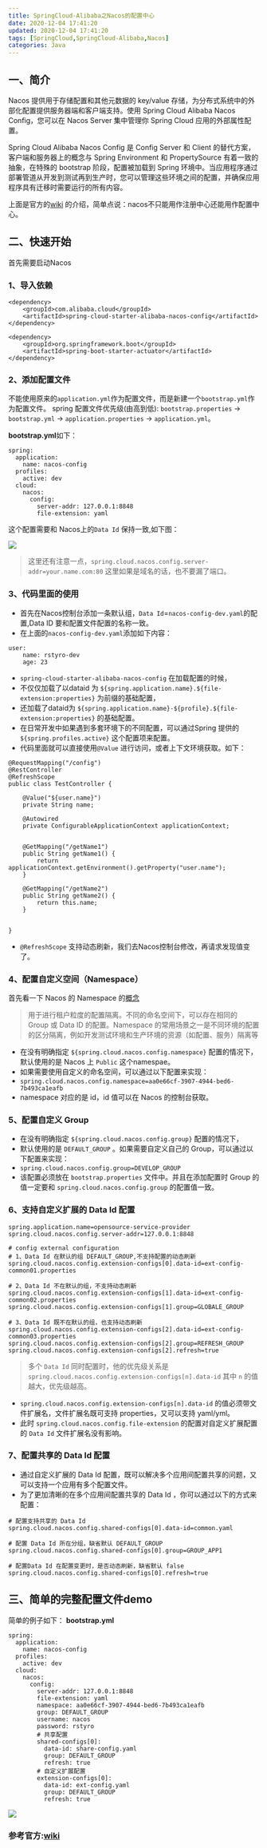 ```yaml
---
title: SpringCloud-Alibaba之Nacos的配置中心
date: 2020-12-04 17:41:20
updated: 2020-12-04 17:41:20
tags: [SpringCloud,SpringCloud-Alibaba,Nacos]
categories: Java
---
```

## 一、简介
Nacos 提供用于存储配置和其他元数据的 key/value 存储，为分布式系统中的外部化配置提供服务器端和客户端支持。使用 Spring Cloud Alibaba Nacos Config，您可以在 Nacos Server 集中管理你 Spring Cloud 应用的外部属性配置。

Spring Cloud Alibaba Nacos Config 是 Config Server 和 Client 的替代方案，客户端和服务器上的概念与 Spring Environment 和 PropertySource 有着一致的抽象，在特殊的 bootstrap 阶段，配置被加载到 Spring 环境中。当应用程序通过部署管道从开发到测试再到生产时，您可以管理这些环境之间的配置，并确保应用程序具有迁移时需要运行的所有内容。


上面是官方的[wiki](https://github.com/alibaba/spring-cloud-alibaba/wiki/Nacos-config) 的介绍，简单点说：nacos不只能用作注册中心还能用作配置中心。

## 二、快速开始
首先需要启动Nacos

### 1、导入依赖
```
<dependency>
	<groupId>com.alibaba.cloud</groupId>
	<artifactId>spring-cloud-starter-alibaba-nacos-config</artifactId>
</dependency>

<dependency>
	<groupId>org.springframework.boot</groupId>
	<artifactId>spring-boot-starter-actuator</artifactId>
</dependency>
```

### 2、添加配置文件
不能使用原来的`application.yml`作为配置文件，而是新建一个`bootstrap.yml`作为配置文件。
spring 配置文件优先级(由高到低): `bootstrap.properties` -> `bootstrap.yml` -> `application.properties` -> `application.yml`。

**bootstrap.yml**如下：
```
spring:
  application:
    name: nacos-config
  profiles:
    active: dev
  cloud:
    nacos:
      config:
        server-addr: 127.0.0.1:8848
        file-extension: yaml
```

这个配置需要和 Nacos上的`Data Id` 保持一致,如下图：

![](config.png)

> 这里还有注意一点，`spring.cloud.nacos.config.server-addr=your.name.com:80` 这里如果是域名的话，也不要漏了端口。


### 3、代码里面的使用

+ 首先在Nacos控制台添加一条默认组，`Data Id`=`nacos-config-dev.yaml`的配置,Data ID 要和配置文件配置的名称一致。
+ 在上面的`nacos-config-dev.yaml`添加如下内容：
```
user:
    name: rstyro-dev
    age: 23
```
+ `spring-cloud-starter-alibaba-nacos-config` 在加载配置的时候，
+ 不仅仅加载了以dataid 为 `${spring.application.name}.${file-extension:properties}` 为前缀的基础配置，
+ 还加载了dataid为 `${spring.application.name}-${profile}.${file-extension:properties}` 的基础配置。
+ 在日常开发中如果遇到多套环境下的不同配置，可以通过Spring 提供的 `${spring.profiles.active}` 这个配置项来配置。
+ 代码里面就可以直接使用`@Value` 进行访问，或者上下文环境获取。如下：

```
@RequestMapping("/config")
@RestController
@RefreshScope
public class TestController {

    @Value("${user.name}")
    private String name;
	
	@Autowired
    private ConfigurableApplicationContext applicationContext;


	@GetMapping("/getName1")
    public String getName1() {
        return applicationContext.getEnvironment().getProperty("user.name");
    }

    @GetMapping("/getName2")
    public String getName2() {
        return this.name;
    }


}
```
+ `@RefreshScope` 支持动态刷新，我们去Nacos控制台修改，再请求发现值变了。


### 4、配置自定义空间（Namespace）
首先看一下 Nacos 的 Namespace 的[概念](https://nacos.io/zh-cn/docs/concepts.html)
> 用于进行租户粒度的配置隔离。不同的命名空间下，可以存在相同的 Group 或 Data ID 的配置。Namespace 的常用场景之一是不同环境的配置的区分隔离，例如开发测试环境和生产环境的资源（如配置、服务）隔离等

+ 在没有明确指定 `${spring.cloud.nacos.config.namespace}` 配置的情况下， 默认使用的是 Nacos 上 `Public` 这个namespae。
+ 如果需要使用自定义的命名空间，可以通过以下配置来实现：
+ `spring.cloud.nacos.config.namespace=aa0e66cf-3907-4944-bed6-7b493ca1eafb`
+ namespace 对应的是 id，id 值可以在 Nacos 的控制台获取。

### 5、配置自定义 Group 
+ 在没有明确指定 `${spring.cloud.nacos.config.group}` 配置的情况下， 
+ 默认使用的是 `DEFAULT_GROUP` 。如果需要自定义自己的 Group，可以通过以下配置来实现：
+ `spring.cloud.nacos.config.group=DEVELOP_GROUP`
+ 该配置必须放在 `bootstrap.properties` 文件中。并且在添加配置时 Group 的值一定要和 `spring.cloud.nacos.config.group` 的配置值一致。


### 6、支持自定义扩展的 Data Id 配置

```
spring.application.name=opensource-service-provider
spring.cloud.nacos.config.server-addr=127.0.0.1:8848

# config external configuration
# 1、Data Id 在默认的组 DEFAULT_GROUP,不支持配置的动态刷新
spring.cloud.nacos.config.extension-configs[0].data-id=ext-config-common01.properties

# 2、Data Id 不在默认的组，不支持动态刷新
spring.cloud.nacos.config.extension-configs[1].data-id=ext-config-common02.properties
spring.cloud.nacos.config.extension-configs[1].group=GLOBALE_GROUP

# 3、Data Id 既不在默认的组，也支持动态刷新
spring.cloud.nacos.config.extension-configs[2].data-id=ext-config-common03.properties
spring.cloud.nacos.config.extension-configs[2].group=REFRESH_GROUP
spring.cloud.nacos.config.extension-configs[2].refresh=true
```

> 多个 `Data Id` 同时配置时，他的优先级关系是 `spring.cloud.nacos.config.extension-configs[n].data-id` 其中 `n` 的值越大，优先级越高。
+ `spring.cloud.nacos.config.extension-configs[n].data-id` 的值必须带文件扩展名，文件扩展名既可支持 properties，又可以支持 yaml/yml。
+ 此时 `spring.cloud.nacos.config.file-extension` 的配置对自定义扩展配置的 `Data Id` 文件扩展名没有影响。

### 7、配置共享的 Data Id 配置
+ 通过自定义扩展的 Data Id 配置，既可以解决多个应用间配置共享的问题，又可以支持一个应用有多个配置文件。
+ 为了更加清晰的在多个应用间配置共享的 Data Id ，你可以通过以下的方式来配置：
```
# 配置支持共享的 Data Id
spring.cloud.nacos.config.shared-configs[0].data-id=common.yaml

# 配置 Data Id 所在分组，缺省默认 DEFAULT_GROUP
spring.cloud.nacos.config.shared-configs[0].group=GROUP_APP1

# 配置Data Id 在配置变更时，是否动态刷新，缺省默认 false
spring.cloud.nacos.config.shared-configs[0].refresh=true
```

## 三、简单的完整配置文件demo
简单的例子如下：
**bootstrap.yml**
```
spring:
  application:
    name: nacos-config
  profiles:
    active: dev
  cloud:
    nacos:
      config:
        server-addr: 127.0.0.1:8848
        file-extension: yaml
        namespace: aa0e66cf-3907-4944-bed6-7b493ca1eafb
        group: DEFAULT_GROUP
        username: nacos
        password: rstyro
        # 共享配置
        shared-configs[0]:
          data-id: share-config.yaml
          group: DEFAULT_GROUP
          refresh: true
        # 自定义扩展配置
        extension-configs[0]:
          data-id: ext-config.yaml
          group: DEFAULT_GROUP
          refresh: true

```

![](config-dev.png)


### 参考官方:[wiki](https://github.com/alibaba/spring-cloud-alibaba/wiki/Nacos-config)